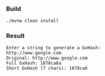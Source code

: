 ### Build 

```bash
./mvnw clean install 
```

### Result

```
Enter a string to generate a GxHash:
http://www.google.com
Original: http://www.google.com
Full GxHash: 1878ca6a
Short GxHash (7 chars): 1878ca6
```